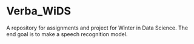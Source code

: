 # Verba_WiDS

A repository for assignments and project for Winter in Data Science.
The end goal is to make a speech recognition model.
